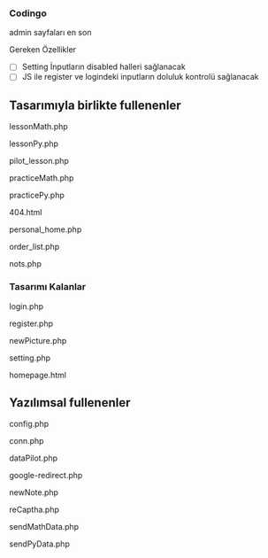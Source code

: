 ### Codingo

admin sayfaları en son

Gereken Özellikler

* [ ] Setting İnputların disabled halleri sağlanacak
* [ ] JS ile register ve logindeki inputların doluluk kontrolü sağlanacak

## Tasarımıyla birlikte fullenenler

lessonMath.php

lessonPy.php

pilot_lesson.php

practiceMath.php

practicePy.php

404.html

personal_home.php

order_list.php

nots.php

### Tasarımı Kalanlar

login.php

register.php

newPicture.php

setting.php

homepage.html

## Yazılımsal fullenenler

config.php

conn.php

dataPilot.php

google-redirect.php

newNote.php

reCaptha.php

sendMathData.php

sendPyData.php
